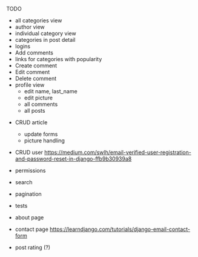 TODO

+ all categories view
+ author view
+ individual category view
+ categories in post detail
+ logins
+ Add comments
+ links for categories with popularity
+ Create comment
+ Edit comment
+ Delete comment
+ profile view
    + edit name, last_name
    + edit picture
    + all comments
    + all posts
- CRUD article
    - update forms
    - picture handling
- CRUD user https://medium.com/swlh/email-verified-user-registration-and-password-reset-in-django-ffb9b30939a8
- permissions
- search
- pagination
- tests
- about page
- contact page  https://learndjango.com/tutorials/django-email-contact-form

- post rating (?)

